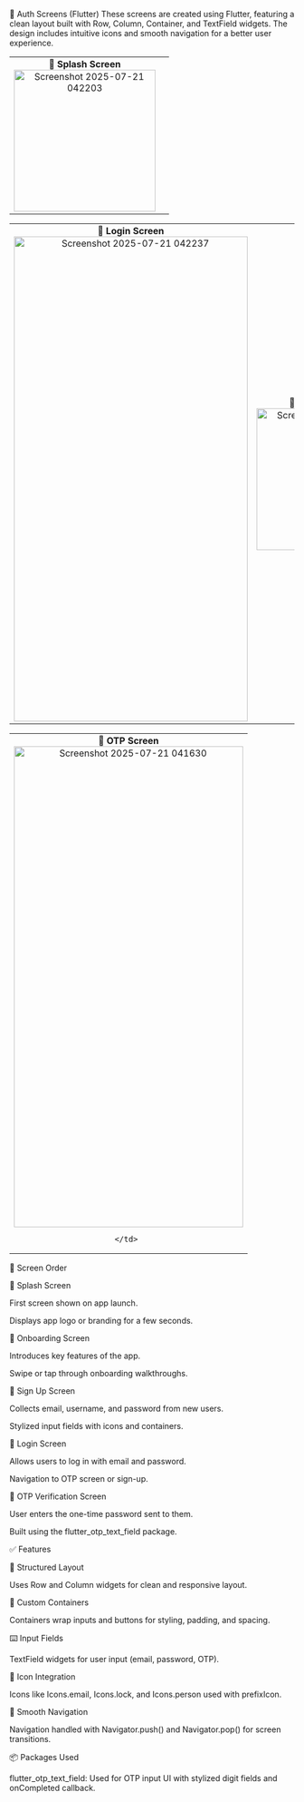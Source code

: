 📱 Auth Screens (Flutter)
These screens are created using Flutter, featuring a clean layout built with Row, Column, Container, and TextField widgets. The design includes intuitive icons and smooth navigation for a better user experience.

<table> <tr> <td align="center"><strong>🧭 Splash Screen</strong><br>
<img width="250" alt="Screenshot 2025-07-21 042203" src="https://github.com/user-attachments/assets/3d4d3fa8-5d31-4ccc-8dd3-9813cf2c3c90" /> </td> <td align="center">
 </td> </tr> </table>

<table> <tr> <td align="center"><strong>🔐 Login Screen</strong><br><img width="413" height="855" alt="Screenshot 2025-07-21 042237" src="https://github.com/user-attachments/assets/b172c5a4-ecfd-418b-84f9-c34d1963d00b" />
 </td> <td align="center"><strong>📝 Sign Up Screen</strong><br><img width="250" alt="Screenshot 2025-07-21 042423" src="https://github.com/user-attachments/assets/b1946ac0-98aa-482e-9bba-d8fd112f480b" /> </td> </tr> </table>

<table> 
  <tr> 
    <td align="center">
      <strong>🔢 OTP Screen</strong><br> 
      <img width="405" height="848" alt="Screenshot 2025-07-21 041630" src="https://github.com/user-attachments/assets/e90917e8-b4cb-472b-b460-99b2990ae5f7" />

    </td> 
  </tr> 
</table>

🧭 Screen Order

🔆 Splash Screen

First screen shown on app launch.

Displays app logo or branding for a few seconds.



🚀 Onboarding Screen

Introduces key features of the app.

Swipe or tap through onboarding walkthroughs.



📝 Sign Up Screen

Collects email, username, and password from new users.

Stylized input fields with icons and containers.

🔐 Login Screen

Allows users to log in with email and password.

Navigation to OTP screen or sign-up.

🔢 OTP Verification Screen

User enters the one-time password sent to them.

Built using the flutter_otp_text_field package.



✅ Features

📐 Structured Layout

Uses Row and Column widgets for clean and responsive layout.

🔲 Custom Containers

Containers wrap inputs and buttons for styling, padding, and spacing.

⌨️ Input Fields

TextField widgets for user input (email, password, OTP).

🎨 Icon Integration

Icons like Icons.email, Icons.lock, and Icons.person used with prefixIcon.

🔁 Smooth Navigation

Navigation handled with Navigator.push() and Navigator.pop() for screen transitions.

📦 Packages Used

flutter_otp_text_field:
Used for OTP input UI with stylized digit fields and onCompleted callback.



